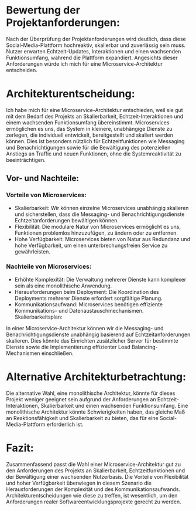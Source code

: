 # Bewertung der Projektanforderungen:

Nach der Überprüfung der Projektanforderungen wird deutlich, dass diese Social-Media-Plattform
hochreaktiv, skalierbar und zuverlässig sein muss. Nutzer erwarten Echtzeit-Updates, Interaktionen
und einen wachsenden Funktionsumfang, während die Plattform expandiert. Angesichts dieser
Anforderungen würde ich mich für eine Microservice-Architektur entscheiden.

# Architekturentscheidung:

Ich habe mich für eine Microservice-Architektur entschieden, weil sie gut mit dem Bedarf des
Projekts an Skalierbarkeit, Echtzeit-Interaktionen und einem wachsenden Funktionsumfang
übereinstimmt. Microservices ermöglichen es uns, das System in kleinere, unabhängige Dienste zu
zerlegen, die individuell entwickelt, bereitgestellt und skaliert werden können. Dies ist besonders
nützlich für Echtzeitfunktionen wie Messaging und Benachrichtigungen sowie für die Bewältigung des
potenziellen Anstiegs an Traffic und neuen Funktionen, ohne die Systemreaktivität zu
beeinträchtigen.

## Vor- und Nachteile:

### Vorteile von Microservices:

- Skalierbarkeit: Wir können einzelne Microservices unabhängig skalieren und sicherstellen, dass die
  Messaging- und Benachrichtigungsdienste Echtzeitanforderungen bewältigen können.
- Flexibilität: Die modulare Natur von Microservices ermöglicht es uns, Funktionen problemlos
  hinzuzufügen, zu ändern oder zu entfernen.
- Hohe Verfügbarkeit: Microservices bieten von Natur aus Redundanz und hohe Verfügbarkeit, um einen
  unterbrechungsfreien Service zu gewährleisten.

### Nachteile von Microservices:

- Erhöhte Komplexität: Die Verwaltung mehrerer Dienste kann komplexer sein als eine monolithische
  Anwendung.
- Herausforderungen beim Deployment: Die Koordination des Deployments mehrerer Dienste erfordert
  sorgfältige Planung.
- Kommunikationsaufwand: Microservices benötigen effiziente Kommunikations- und
  Datenaustauschmechanismen. Skalierbarkeitsplan:

In einer Microservice-Architektur können wir die Messaging- und Benachrichtigungsdienste unabhängig
basierend auf Echtzeitanforderungen skalieren. Dies könnte das Einrichten zusätzlicher Server für
bestimmte Dienste sowie die Implementierung effizienter Load Balancing-Mechanismen einschließen.

# Alternative Architekturbetrachtung:

Die alternative Wahl, eine monolithische Architektur, könnte für dieses Projekt weniger geeignet
sein aufgrund der Anforderungen an Echtzeit-Interaktionen, Skalierbarkeit und einen wachsenden
Funktionsumfang. Eine monolithische Architektur könnte Schwierigkeiten haben, das gleiche Maß an
Reaktionsfähigkeit und Skalierbarkeit zu bieten, das für eine Social-Media-Plattform erforderlich
ist.

# Fazit:

Zusammenfassend passt die Wahl einer Microservice-Architektur gut zu den Anforderungen des Projekts
an Skalierbarkeit, Echtzeitfunktionen und der Bewältigung einer wachsenden Nutzerbasis. Die Vorteile
von Flexibilität und hoher Verfügbarkeit überwiegen in diesem Szenario die Herausforderungen der
Komplexität und des Kommunikationsaufwands. Architekturentscheidungen wie diese zu treffen, ist
wesentlich, um den Anforderungen realer Softwareentwicklungsprojekte gerecht zu werden.
